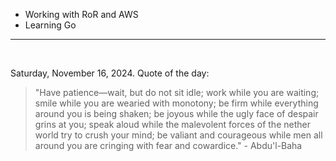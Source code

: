 - Working with RoR and AWS
- Learning Go

---

<br>

<!-- quote_marker -->
Saturday, November 16, 2024. Quote of the day:

> "Have patience—wait, but do not sit idle; work while you are waiting; smile while you are wearied with monotony; be firm while everything around you is being shaken; be joyous while the ugly face of despair grins at you; speak aloud while the malevolent forces of the nether world try to crush your mind; be valiant and courageous while men all around you are cringing with fear and cowardice." - Abdu'l-Baha
